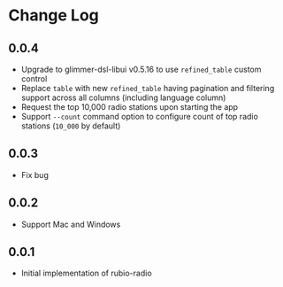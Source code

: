 # Change Log

## 0.0.4

- Upgrade to glimmer-dsl-libui v0.5.16 to use `refined_table` custom control
- Replace `table` with new `refined_table` having pagination and filtering support across all columns (including language column)
- Request the top 10,000 radio stations upon starting the app
- Support `--count` command option to configure count of top radio stations (`10_000` by default)

## 0.0.3

- Fix bug

## 0.0.2

- Support Mac and Windows

## 0.0.1

- Initial implementation of rubio-radio
